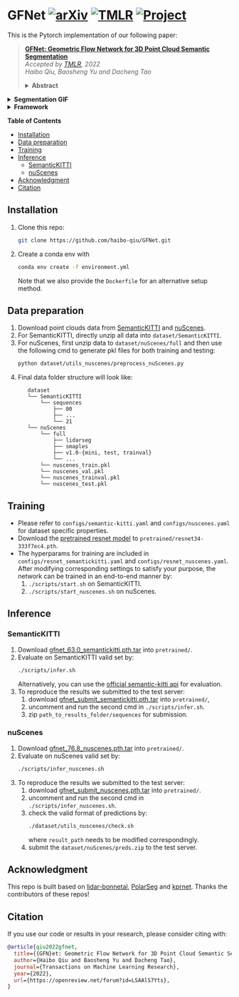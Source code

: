 # GFNet [![arXiv](https://img.shields.io/badge/arXiv-2207.02605-b31b1b)](https://arxiv.org/abs/2207.02605) [![TMLR](https://img.shields.io/badge/TMLR-2022.238-blue)](https://openreview.net/forum?id=LSAAlS7Yts) [![Project](https://img.shields.io/badge/Project-Page-important)](https://haibo-qiu.github.io/projects/gfnet/)
This is the Pytorch implementation of our following paper:
>**[GFNet: Geometric Flow Network for 3D Point Cloud Semantic Segmentation](https://arxiv.org/abs/2207.02605)**
><br>*Accepted by [TMLR](https://openreview.net/forum?id=LSAAlS7Yts), 2022*
><br>*Haibo Qiu, Baosheng Yu and Dacheng Tao*<br>
><details><summary> <b>Abstract</b></summary>
>
>Point cloud semantic segmentation from projected views, such as range-view (RV) and bird's-eye-view (BEV), has been intensively investigated. Different views capture different information of point clouds and thus are complementary to each other. However, recent projection-based methods for point cloud semantic segmentation usually utilize a vanilla late fusion strategy for the predictions of different views, failing to explore the complementary information from a geometric perspective during the representation learning. In this paper, we introduce a geometric flow network (GFNet) to explore the geometric correspondence between different views in an align-before-fuse manner. Specifically, we devise a novel geometric flow module (GFM) to bidirectionally align and propagate the complementary information across different views according to geometric relationships under the end-to-end learning scheme. We perform extensive experiments on two widely used benchmark datasets, SemanticKITTI and nuScenes, to demonstrate the effectiveness of our GFNet for project-based point cloud semantic segmentation. Concretely, GFNet not only significantly boosts the performance of each individual view but also achieves state-of-the-art results over all existing projection-based models. 
></details>

<details><summary> <b>Segmentation GIF</b></summary>

![vis](figs/vis.gif)<br>
(_A gif of segmentation results on [SemanticKITTI](http://semantic-kitti.org) by GFNet_)
</details>

<details><summary> <b>Framework</b></summary>

![framework](figs/framework.png)
![gfm](figs/gfm.png)
</details>

**Table of Contents**
* [Installation](#installation)
* [Data preparation](#data-preparation)
* [Training](#training)
* [Inference](#inference)
   * [SemanticKITTI](#semantickitti)
   * [nuScenes](#nuscenes)
* [Acknowledgment](#acknowledgment)
* [Citation](#citation)

## Installation
1. Clone this repo:
    ```bash
    git clone https://github.com/haibo-qiu/GFNet.git
    ```
2. Create a conda env with
   ```bash
   conda env create -f environment.yml
   ```
   Note that we also provide the `Dockerfile` for an alternative setup method.

## Data preparation

1. Download point clouds data from [SemanticKITTI](http://semantic-kitti.org) and [nuScenes](https://www.nuscenes.org/nuscenes#download).
2. For SemanticKITTI, directly unzip all data into `dataset/SemanticKITTI`.
3. For nuScenes, first unzip data to `dataset/nuScenes/full` and then use the following cmd to generate pkl files for both training and testing:
    ```bash
    python dataset/utils_nuscenes/preprocess_nuScenes.py
    ```
4. Final data folder structure will look like:
   ```
      dataset
      └── SemanticKITTI
          └── sequences
              ├── 00
              ├── ...
              └── 21
      └── nuScenes
          └── full
              ├── lidarseg
              ├── smaples
              ├── v1.0-{mini, test, trainval}
              └── ...
          └── nuscenes_train.pkl
          └── nuscenes_val.pkl
          └── nuscenes_trainval.pkl
          └── nuscenes_test.pkl

    ```

## Training
- Please refer to `configs/semantic-kitti.yaml` and `configs/nuscenes.yaml` for dataset specific properties.
- Download the [pretrained resnet model](https://drive.google.com/file/d/1I85xLRwUMIeW_7BvdZ4uZ0Lm4j3zxLT1/view?usp=sharing) to `pretrained/resnet34-333f7ec4.pth`.
- The hyperparams for training are included in `configs/resnet_semantickitti.yaml` and `configs/resnet_nuscenes.yaml`. After modifying corresponding settings to satisfy your purpose, the network can be trained in an end-to-end manner by:
    1. `./scripts/start.sh` on SemanticKITTI.
    2. `./scripts/start_nuscenes.sh` on nuScenes.

## Inference
### SemanticKITTI
1. Download [gfnet_63.0_semantickitti.pth.tar](https://drive.google.com/file/d/1J7jeSY5hGIHZO3WBdZnZLfdH-plv-81g/view?usp=sharing) into `pretrained/`.
2. Evaluate on SemanticKITTI valid set by:
    ```bash
    ./scripts/infer.sh
    ```
    Alternatively, you can use the [official semantic-kitti api](https://github.com/PRBonn/semantic-kitti-api#evaluation) for evaluation.
3. To reproduce the results we submitted to the test server:
    1. download [gfnet_submit_semantickitti.pth.tar](https://drive.google.com/file/d/1bdq2_l5Q0tyww7wc3wlyrU09H2tVY5LF/view?usp=sharing) into `pretrained/`, 
    2. uncomment and run the second cmd in `./scripts/infer.sh`.
    3. zip `path_to_results_folder/sequences` for submission.

### nuScenes 
1. Download [gfnet_76.8_nuscenes.pth.tar](https://drive.google.com/file/d/1r5SXpToLBdiYdNp7we9Bw-Chmc0x7QPd/view?usp=sharing) into `pretrained/`.
2. Evaluate on nuScenes valid set by:
    ```bash
    ./scripts/infer_nuscenes.sh
    ```
3. To reproduce the results we submitted to the test server:
    1. download [gfnet_submit_nuscenes.pth.tar](https://drive.google.com/file/d/16nI5NjZ4wgNRwEC_HjqrVQLFLWXqThzs/view?usp=sharing) into `pretrained/`.
    2. uncomment and run the second cmd in `./scripts/infer_nuscenes.sh`.
    3. check the valid format of predictions by:
        ```bash
        ./dataset/utils_nuscenes/check.sh
        ```
        where `result_path` needs to be modified correspondingly.
    4. submit the `dataset/nuScenes/preds.zip` to the test server.
    
## Acknowledgment

This repo is built based on [lidar-bonnetal](https://github.com/PRBonn/lidar-bonnetal), [PolarSeg](https://github.com/edwardzhou130/PolarSeg) and [kprnet](https://github.com/DeyvidKochanov-TomTom/kprnet). Thanks the contributors of these repos!

## Citation
If you use our code or results in your research, please consider citing with:
```bibtex
@article{qiu2022gfnet,
  title={{GFN}et: Geometric Flow Network for 3D Point Cloud Semantic Segmentation},
  author={Haibo Qiu and Baosheng Yu and Dacheng Tao},
  journal={Transactions on Machine Learning Research},
  year={2022},
  url={https://openreview.net/forum?id=LSAAlS7Yts},
}
```
